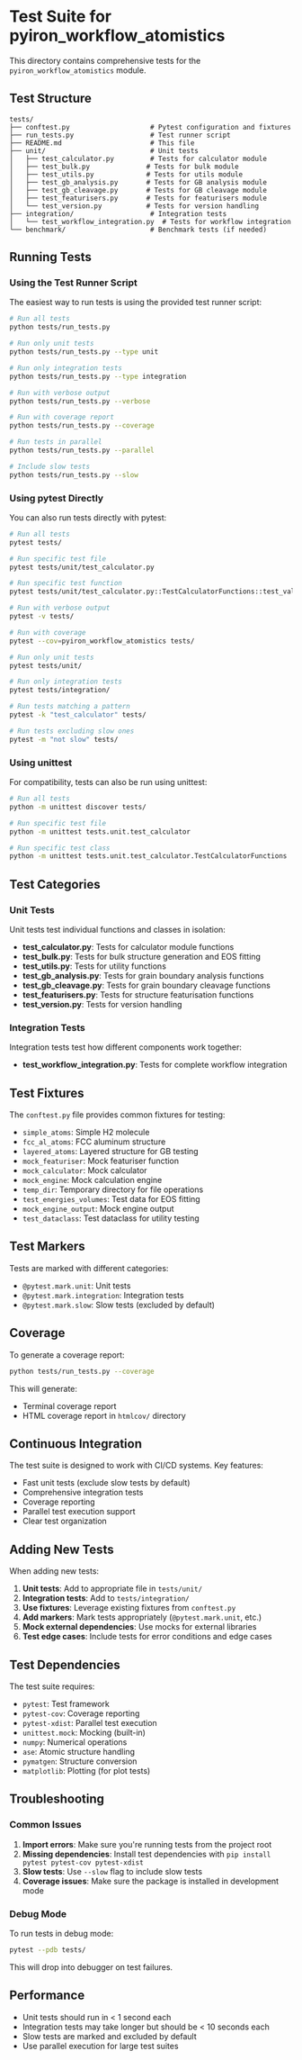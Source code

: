 # Test Suite for pyiron_workflow_atomistics

This directory contains comprehensive tests for the `pyiron_workflow_atomistics` module.

## Test Structure

```
tests/
├── conftest.py                    # Pytest configuration and fixtures
├── run_tests.py                   # Test runner script
├── README.md                      # This file
├── unit/                          # Unit tests
│   ├── test_calculator.py         # Tests for calculator module
│   ├── test_bulk.py              # Tests for bulk module
│   ├── test_utils.py             # Tests for utils module
│   ├── test_gb_analysis.py       # Tests for GB analysis module
│   ├── test_gb_cleavage.py       # Tests for GB cleavage module
│   ├── test_featurisers.py       # Tests for featurisers module
│   └── test_version.py           # Tests for version handling
├── integration/                   # Integration tests
│   └── test_workflow_integration.py  # Tests for workflow integration
└── benchmark/                     # Benchmark tests (if needed)
```

## Running Tests

### Using the Test Runner Script

The easiest way to run tests is using the provided test runner script:

```bash
# Run all tests
python tests/run_tests.py

# Run only unit tests
python tests/run_tests.py --type unit

# Run only integration tests
python tests/run_tests.py --type integration

# Run with verbose output
python tests/run_tests.py --verbose

# Run with coverage report
python tests/run_tests.py --coverage

# Run tests in parallel
python tests/run_tests.py --parallel

# Include slow tests
python tests/run_tests.py --slow
```

### Using pytest Directly

You can also run tests directly with pytest:

```bash
# Run all tests
pytest tests/

# Run specific test file
pytest tests/unit/test_calculator.py

# Run specific test function
pytest tests/unit/test_calculator.py::TestCalculatorFunctions::test_validate_calculation_inputs

# Run with verbose output
pytest -v tests/

# Run with coverage
pytest --cov=pyiron_workflow_atomistics tests/

# Run only unit tests
pytest tests/unit/

# Run only integration tests
pytest tests/integration/

# Run tests matching a pattern
pytest -k "test_calculator" tests/

# Run tests excluding slow ones
pytest -m "not slow" tests/
```

### Using unittest

For compatibility, tests can also be run using unittest:

```bash
# Run all tests
python -m unittest discover tests/

# Run specific test file
python -m unittest tests.unit.test_calculator

# Run specific test class
python -m unittest tests.unit.test_calculator.TestCalculatorFunctions
```

## Test Categories

### Unit Tests

Unit tests test individual functions and classes in isolation:

- **test_calculator.py**: Tests for calculator module functions
- **test_bulk.py**: Tests for bulk structure generation and EOS fitting
- **test_utils.py**: Tests for utility functions
- **test_gb_analysis.py**: Tests for grain boundary analysis functions
- **test_gb_cleavage.py**: Tests for grain boundary cleavage functions
- **test_featurisers.py**: Tests for structure featurisation functions
- **test_version.py**: Tests for version handling

### Integration Tests

Integration tests test how different components work together:

- **test_workflow_integration.py**: Tests for complete workflow integration

## Test Fixtures

The `conftest.py` file provides common fixtures for testing:

- `simple_atoms`: Simple H2 molecule
- `fcc_al_atoms`: FCC aluminum structure
- `layered_atoms`: Layered structure for GB testing
- `mock_featuriser`: Mock featuriser function
- `mock_calculator`: Mock calculator
- `mock_engine`: Mock calculation engine
- `temp_dir`: Temporary directory for file operations
- `test_energies_volumes`: Test data for EOS fitting
- `mock_engine_output`: Mock engine output
- `test_dataclass`: Test dataclass for utility testing

## Test Markers

Tests are marked with different categories:

- `@pytest.mark.unit`: Unit tests
- `@pytest.mark.integration`: Integration tests
- `@pytest.mark.slow`: Slow tests (excluded by default)

## Coverage

To generate a coverage report:

```bash
python tests/run_tests.py --coverage
```

This will generate:
- Terminal coverage report
- HTML coverage report in `htmlcov/` directory

## Continuous Integration

The test suite is designed to work with CI/CD systems. Key features:

- Fast unit tests (exclude slow tests by default)
- Comprehensive integration tests
- Coverage reporting
- Parallel test execution support
- Clear test organization

## Adding New Tests

When adding new tests:

1. **Unit tests**: Add to appropriate file in `tests/unit/`
2. **Integration tests**: Add to `tests/integration/`
3. **Use fixtures**: Leverage existing fixtures from `conftest.py`
4. **Add markers**: Mark tests appropriately (`@pytest.mark.unit`, etc.)
5. **Mock external dependencies**: Use mocks for external libraries
6. **Test edge cases**: Include tests for error conditions and edge cases

## Test Dependencies

The test suite requires:

- `pytest`: Test framework
- `pytest-cov`: Coverage reporting
- `pytest-xdist`: Parallel test execution
- `unittest.mock`: Mocking (built-in)
- `numpy`: Numerical operations
- `ase`: Atomic structure handling
- `pymatgen`: Structure conversion
- `matplotlib`: Plotting (for plot tests)

## Troubleshooting

### Common Issues

1. **Import errors**: Make sure you're running tests from the project root
2. **Missing dependencies**: Install test dependencies with `pip install pytest pytest-cov pytest-xdist`
3. **Slow tests**: Use `--slow` flag to include slow tests
4. **Coverage issues**: Make sure the package is installed in development mode

### Debug Mode

To run tests in debug mode:

```bash
pytest --pdb tests/
```

This will drop into debugger on test failures.

## Performance

- Unit tests should run in < 1 second each
- Integration tests may take longer but should be < 10 seconds each
- Slow tests are marked and excluded by default
- Use parallel execution for large test suites
